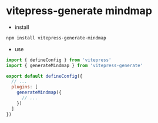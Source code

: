 # vitepress-generate mindmap

- install
```bash
npm install vitepress-generate-mindmap
```

- use
```js
import { defineConfig } from 'vitepress'
import { generateMindmap } from 'vitepress-generate'

export default defineConfig({
  // ...
  plugins: [
    generateMindmap({
      // ...
    })
  ]
})
```
      